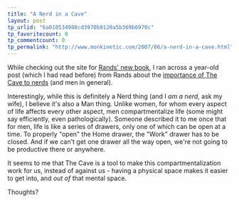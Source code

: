 ```yaml
---
title: "A Nerd in a Cave"
layout: post
tp_urlid: "6a010534988cd3970b0120a5b369b6970c"
tp_favoritecount: 0
tp_commentcount: 0
tp_permalink: "http://www.monkinetic.com/2007/06/a-nerd-in-a-cave.html"
---
```

While checking out the site for [Rands&#39; new book](http://managinghumans.com/), I ran across a year-old post (which I had read before) from Rands about the [importance of The Cave to nerds](http://www.randsinrepose.com/archives/2006/07/10/a_nerd_in_a_cave.html) (and men in general).

Interestingly, while this is definitely a Nerd thing (and I *am a nerd*, ask my wife), I believe it&#39;s also a Man thing. Unlike women, for whom every aspect of life affects every other aspect, men compartmentalize life (some might say efficiently, even pathologically). Someone described it to me once that for men, life is like a series of drawers, only one of which can be open at a time. To properly &quot;open&quot; the Home drawer, the &quot;Work&quot; drawer has to be closed. And if we can&#39;t get one drawer all the way open, we&#39;re not going to be productive there or anywhere.

It seems to me that The Cave is a tool to make this compartmentalization work for us, instead of against us - having a physical space makes it easier to get into, and *out of* that mental space.

Thoughts?
